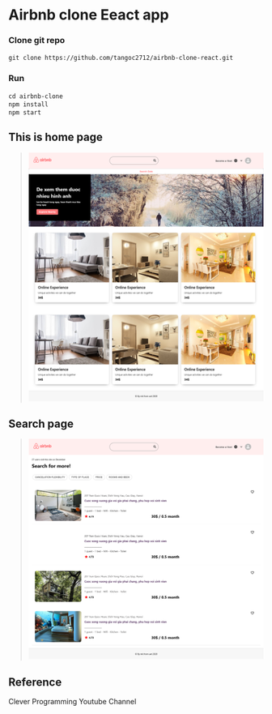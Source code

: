 # Airbnb clone Eeact app

### Clone git repo

```
git clone https://github.com/tangoc2712/airbnb-clone-react.git
```

### Run

```
cd airbnb-clone
npm install
npm start
```

## This is home page

> ![Image](./assets/home.png)

## Search page

> ![Image](./assets/list.png)

## Reference

Clever Programming Youtube Channel
